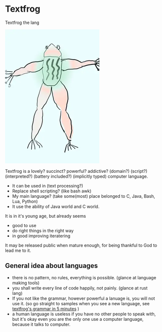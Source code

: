 # Textfrog

Textfrog the lang

![icon](textfrog.webp)

Textfrog is a lovely? succinct? powerful? addictive? (domain?) (script?) (interpreted?) (battery included?) (implicitly typed) computer language.

* It can be used in (text processing?)
* Replace shell scripting? (like bash awk)
* My main language? (take some(most) place belonged to C, Java, Bash, Lua, Python)
* It use the ability of Java world and C world.

It is in it's young age, but already seems 

* good to use 
* do right things in the right way 
* in good improving iteratering

It may be released public when mature enough, for being thankful to God to lead me to it.

## General idea about languages

* there is no pattern, no rules, everything is possible. (glance at language making tools)
* you shall write every line of code happily, not painly. (glance at rust lang)
* If you not like the grammar, however powerful a lanuage is, you will not use it. (so go straight to samples when you see a new language, see [textfrog's grammar in 5 minutes](SimpleDescGrammar.md) )
* a human language is useless if you have no other people to speak with, but it's okay even you are the only one use a computer language, because it talks to computer.
